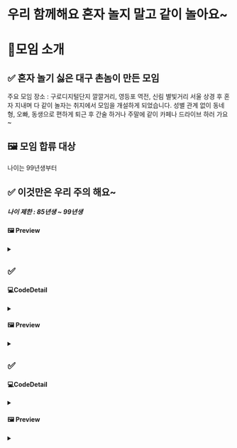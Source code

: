 # 우리 함께해요 혼자 놀지 말고 같이 놀아요~


# 📌모임 소개
## ✅ 혼자 놀기 싫은 대구 촌놈이 만든 모임
주요 모임 장소 : 구로디지털단지 깔깔거리, 영등포 역전, 신림 별빛거리
서울 상경 후 혼자 지내며 다 같이 놀자는 취지에서 모임을 개설하게 되었습니다.
성별 관계 없이 동네 형, 오빠, 동생으로 편하게 퇴근 후 간술 하거나 주말에 같이 카페나 드라이브 하러 가요~

## 🖼️ 모임 합류 대상
나이는 99년생부터 

## ✅ 이것만은 우리 주의 해요~
##### 나이 제한 : 85년생 ~ 99년생


#### 🖼️ Preview
<details>
<summary></summary>

</details>

## ✅ 


#### 💻CodeDetail
<details>
<summary></summary>

</details>

#### 🖼️ Preview
<details>
<summary></summary>

</details>

## ✅ 

#### 💻CodeDetail
<details>
<summary></summary>

</details>

#### 🖼️ Preview
<details>
<summary></summary>

</details>
